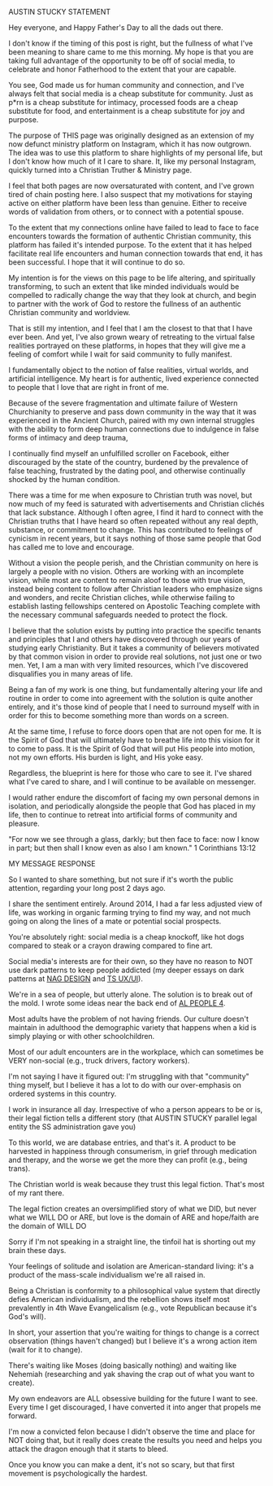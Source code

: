 AUSTIN STUCKY STATEMENT

Hey everyone, and Happy Father's Day to all the dads out there.

I don't know if the timing of this post is right, but the fullness of what I've been meaning to share came to me this morning. My hope is that you are taking full advantage of the opportunity to be off of social media, to celebrate and honor Fatherhood to the extent that your are capable.

You see, God made us for human community and connection, and I've always felt that social media is a cheap substitute for community. Just as p*rn is a cheap substitute for intimacy, processed foods are a cheap substitute for food, and entertainment is a cheap substitute for joy and purpose.

The purpose of THIS page was originally designed as an extension of my now defunct ministry platform on Instagram, which it has now outgrown. The idea was to use this platform to share highlights of my personal life, but I don't know how much of it I care to share. It, like my personal Instagram, quickly turned into a Christian Truther & Ministry page.

I feel that both pages are now oversaturated with content, and I've grown tired of chain posting here. I also suspect that my motivations for staying active on either platform have been less than genuine. Either to receive words of validation from others, or to connect with a potential spouse.

To the extent that my connections online have failed to lead to face to face encounters towards the formation of authentic Christian community, this platform has failed it's intended purpose. To the extent that it has helped facilitate real life encounters and human connection towards that end, it has been successful. I hope that it will continue to do so.

My intention is for the views on this page to be life altering, and spiritually transforming, to such an extent that like minded individuals would be compelled to radically change the way that they look at church, and begin to partner with the work of God to restore the fullness of an authentic Christian community and worldview.

That is still my intention, and I feel that I am the closest to that that I have ever been. And yet, I've also grown weary of retreating to the virtual false realities portrayed on these platforms, in hopes that they will give me a feeling of comfort while I wait for said community to fully manifest.

I fundamentally object to the notion of false realities, virtual worlds, and artificial intelligence. My heart is for authentic, lived experience connected to people that I love that are right in front of me.

Because of the severe fragmentation and ultimate failure of Western Churchianity to preserve and pass down community in the way that it was experienced in the Ancient Church, paired with my own internal struggles with the ability to form deep human connections due to indulgence in false forms of intimacy and deep trauma,

I continually find myself an unfulfilled scroller on Facebook, either discouraged by the state of the country, burdened by the prevalence of false teaching, frustrated by the dating pool, and otherwise continually shocked by the human condition.

There was a time for me when exposure to Christian truth was novel, but now much of my feed is saturated with advertisements and Christian clichés that lack substance. Although I often agree, I find it hard to connect with the Christian truths that I have heard so often repeated without any real depth, substance, or commitment to change. This has contributed to feelings of cynicism in recent years, but it says nothing of those same people that God has called me to love and encourage.

Without a vision the people perish, and the Christian community on here is largely a people with no vision. Others are working with an incomplete vision, while most are content to remain aloof to those with true vision, instead being content to follow after Christian leaders who emphasize signs and wonders, and recite Christian cliches, while otherwise failing to establish lasting fellowships centered on Apostolic Teaching complete with the necessary communal safeguards needed to protect the flock.

I believe that the solution exists by putting into practice the specific tenants and principles that I and others have discovered through our years of studying early Christianity. But it takes a community of believers motivated by that common vision in order to provide real solutions, not just one or two men. Yet, I am a man with very limited resources, which I've discovered disqualifies you in many areas of life.

Being a fan of my work is one thing, but fundamentally altering your life and routine in order to come into agreement with the solution is quite another entirely, and it's those kind of people that I need to surround myself with in order for this to become something more than words on a screen.

At the same time, I refuse to force doors open that are not open for me. It is the Spirit of God that will ultimately have to breathe life into this vision for it to come to pass. It is the Spirit of God that will put His people into motion, not my own efforts. His burden is light, and His yoke easy.

Regardless, the blueprint is here for those who care to see it. I've shared what I've cared to share, and I will continue to be available on messenger.

I would rather endure the discomfort of facing my own personal demons in isolation, and periodically alongside the people that God has placed in my life, then to continue to retreat into artificial forms of community and pleasure.

"For now we see through a glass, darkly; but then face to face: now I know in part; but then shall I know even as also I am known."
1 Corinthians 13:12

MY MESSAGE RESPONSE

So I wanted to share something, but not sure if it's worth the public attention, regarding your long post 2 days ago.

I share the sentiment entirely. Around 2014, I had a far less adjusted view of life, was working in organic farming trying to find my way, and not much going on along the lines of a mate or potential social prospects.

You're absolutely right: social media is a cheap knockoff, like hot dogs compared to steak or a crayon drawing compared to fine art.

Social media's interests are for their own, so they have no reason to NOT use dark patterns to keep people addicted (my deeper essays on dark patterns at [NAG DESIGN](https://notageni.us/design) and [TS UX/UI](https://techsplained.xyz/ux-ui)).

We're in a sea of people, but utterly alone. The solution is to break out of the mold. I wrote some ideas near the back end of [AL PEOPLE 4](https://adequate.life/people-4).

Most adults have the problem of not having friends. Our culture doesn't maintain in adulthood the demographic variety that happens when a kid is simply playing or with other schoolchildren.

Most of our adult encounters are in the workplace, which can sometimes be VERY non-social (e.g., truck drivers, factory workers).

I'm not saying I have it figured out: I'm struggling with that "community" thing myself, but I believe it has a lot to do with our over-emphasis on ordered systems in this country.

I work in insurance all day. Irrespective of who a person appears to be or is, their legal fiction tells a different story (that AUSTIN STUCKY parallel legal entity the SS administration gave you)

To this world, we are database entries, and that's it. A product to be harvested in happiness through consumerism, in grief through medication and therapy, and the worse we get the more they can profit (e.g., being trans).

The Christian world is weak because they trust this legal fiction. That's most of my rant there.

The legal fiction creates an oversimplified story of what we DID, but never what we WILL DO or ARE, but love is the domain of ARE and hope/faith are the domain of WILL DO

Sorry if I'm not speaking in a straight line, the tinfoil hat is shorting out my brain these days.

Your feelings of solitude and isolation are American-standard living: it's a product of the mass-scale individualism we're all raised in.

Being a Christian is conformity to a philosophical value system that directly defies American individualism, and the rebellion shows itself most prevalently in 4th Wave Evangelicalism (e.g., vote Republican because it's God's will).

In short, your assertion that you're waiting for things to change is a correct observation (things haven't changed) but I believe it's a wrong action item (wait for it to change).

There's waiting like Moses (doing basically nothing) and waiting like Nehemiah (researching and yak shaving the crap out of what you want to create).

My own endeavors are ALL obsessive building for the future I want to see. Every time I get discouraged, I have converted it into anger that propels me forward.

I'm now a convicted felon because I didn't observe the time and place for NOT doing that, but it really does create the results you need and helps you attack the dragon enough that it starts to bleed.

Once you know you can make a dent, it's not so scary, but that first movement is psychologically the hardest.
